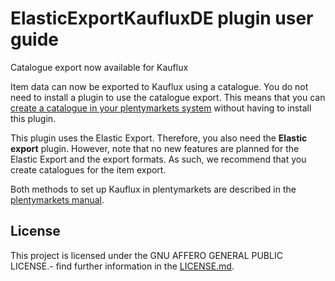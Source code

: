 
# ElasticExportKaufluxDE plugin user guide

<div class="alert alert-info" role="alert">
Catalogue export now available for Kauflux
 
Item data can now be exported to Kauflux using a catalogue. You do not need to install a plugin to use the catalogue export. This means that you can <a href="https://knowledge.plentymarkets.com/en-gb/manual/main/markets/kauflux.html#catalogue-export" target="_blank">create a catalogue in your plentymarkets system</a> without having to install this plugin.
 
This plugin uses the Elastic Export. Therefore, you also need the **Elastic export** plugin. However, note that no new features are planned for the Elastic Export and the export formats. As such, we recommend that you create catalogues for the item export.
 
Both methods to set up Kauflux in plentymarkets are described in the <a href="https://knowledge.plentymarkets.com/en-gb/manual/main/markets/kauflux.html" target="_blank">plentymarkets manual</a>.
</div>

## License

This project is licensed under the GNU AFFERO GENERAL PUBLIC LICENSE.- find further information in the [LICENSE.md](https://github.com/plentymarkets/plugin-elastic-export-kauflux-de/blob/master/LICENSE.md).
